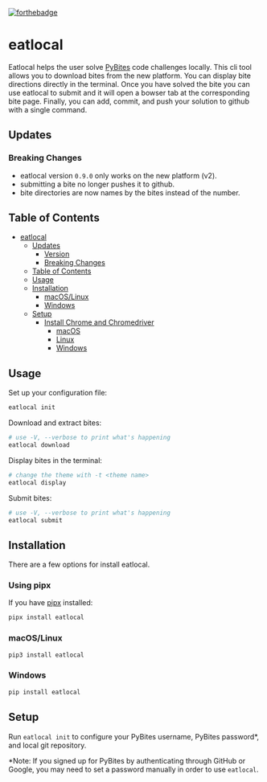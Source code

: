 [![forthebadge](https://forthebadge.com/images/badges/made-with-python.svg)](https://forthebadge.com)

# eatlocal

Eatlocal helps the user solve [PyBites](https://codechalleng.es) code challenges locally. This cli tool allows you to download bites from the new platform. You can display bite directions directly in the terminal. Once you have solved the bite you can use eatlocal to submit and it will open a bowser tab at the corresponding bite page. Finally, you can add, commit, and push your solution to github with a single command.

## Updates

### Breaking Changes

+ eatlocal version `0.9.0` only works on the new platform (v2).
+ submitting a bite no longer pushes it to github.
+ bite directories are now names by the bites instead of the number.

## Table of Contents

- [eatlocal](#eatlocal)
  - [Updates](#updates)
    - [Version](#version-080)
    - [Breaking Changes](#breaking-changes)
  - [Table of Contents](#table-of-contents)
  - [Usage](#usage)
  - [Installation](#installation)
    - [macOS/Linux](#macoslinux)
    - [Windows](#windows)
  - [Setup](#setup)
    - [Install Chrome and Chromedriver](#install-chrome-and-chromedriver)
      - [macOS](#macos)
      - [Linux](#linux)
      - [Windows](#windows-1)


## Usage

Set up your configuration file:

```bash
eatlocal init
```

Download and extract bites:

```bash
# use -V, --verbose to print what's happening
eatlocal download
```

Display bites in the terminal:

```bash
# change the theme with -t <theme name>
eatlocal display
```

Submit bites:

```bash
# use -V, --verbose to print what's happening
eatlocal submit
```

## Installation

There are a few options for install eatlocal.

### Using pipx

If you have [pipx](https://pypa.github.io/pipx/) installed:
```bash
pipx install eatlocal
```

### macOS/Linux

```bash
pip3 install eatlocal
```

### Windows

```bash
pip install eatlocal
```

## Setup

Run `eatlocal init` to configure your PyBites username, PyBites password*, and local git repository.

*Note:  If you signed up for PyBites by authenticating through GitHub or Google, you may need to set a password manually in order to use `eatlocal`.
